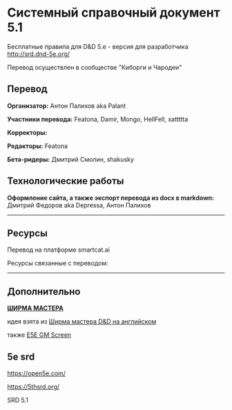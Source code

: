 # Системный справочный документ 5.1

Бесплатные правила для D&D 5.e - версия для разработчика http://srd.dnd-5e.org/

Перевод осуществлен в сообществе "Киборги и Чародеи"


## Перевод

**Организатор:** Антон Палихов aka Palant

**Участники перевода:** Featona, Damir, Mongo, HellFell, xattttta

**Корректоры:** 

**Редакторы:** Featona

**Бета-ридеры:** Дмитрий Смолин, shakusky

## Технологические работы

**Оформление сайта, а также экспорт перевода из docx в markdown:** Дмитрий Федоров aka Depressa, Антон Палихов

---

## Ресурсы

Перевод на платформе smartcat.ai

Ресурсы связанные с переводом: 

---

## Дополнительно

**[ШИРМА МАСТЕРА](https://trello.com/b/jSJXkgGP/srd-51-rus)** 

идея взята из  [Ширма мастера D&D на английском](https://trello.com/b/o0EeHEnl/dmscreen)

также [E5E GM Screen](https://trello.com/b/fYy9TQEy/gm-screen)

## 5e srd

https://open5e.com/

https://5thsrd.org/

SRD 5.1 
